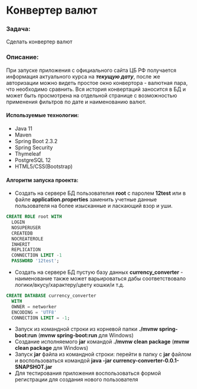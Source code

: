 # Конвертер валют

### Задача:

Сделать конвертер валют

### Описание:

При запуске приложения с официального сайта ЦБ РФ получается информация актуального курса на ***текущую дату***, после же авторизации можно видеть простое окно конвертора - валютная пара, что необходимо сравнить. Вся история конвертаций заносится в БД и может быть просмотрена на отдельной странице с возможностью применения фильтров по дате и наименованию валют.

#### Используемые технологии:
 - Java 11
 - Maven
 - Spring Boot 2.3.2
 - Spring Security
 - Thymeleaf
 - PostgreSQL 12
 - HTML5/CSS(Bootstrap)

 #### Алгоритм запуска проекта:
  - Создать на сервере БД пользователия **root** с паролем **12test**
  или в файле **application.properties** заменить учетные данные пользователя на более изысканные и ласкающий взор и уши.
  ```sql
CREATE ROLE root WITH
	LOGIN
	NOSUPERUSER
	CREATEDB
	NOCREATEROLE
	INHERIT
	REPLICATION
	CONNECTION LIMIT -1
	PASSWORD '12test';
```
  - Создать на сервере БД пустую базу данных **currency_converter** - наименование также может варьироваться дабы соответствовало логики/вкусу/характеру/цвету кошки/и т.д. 
  ```sql
CREATE DATABASE currency_converter
    WITH 
    OWNER = networker
    ENCODING = 'UTF8'
    CONNECTION LIMIT = -1;
```
  - Запуск из командной строки из корневой папки **./mvnw spring-boot:run** (**mvnw spring-boot:run** для Windows)
  - Создание исполняемого **jar** командой  **./mvnw clean package** (**mvnw clean package** для Windows)
  - Запуск **jar** файла из командной строки: перейти в папку с **jar** файлом и воспользоваться командой **java -jar currency-converter-0.0.1-SNAPSHOT.jar**
  - Для тестирования приложения воспользоваться формой регистрации для создания нового пользователя
  
